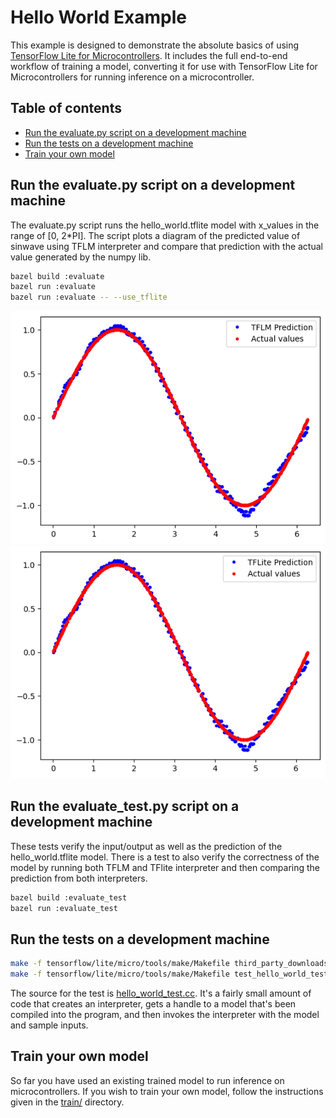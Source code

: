 <!-- mdformat off(b/169948621#comment2) -->

# Hello World Example

This example is designed to demonstrate the absolute basics of using [TensorFlow
Lite for Microcontrollers](https://www.tensorflow.org/lite/microcontrollers).
It includes the full end-to-end workflow of training a model, converting it for
use with TensorFlow Lite for Microcontrollers for running inference on a
microcontroller.

## Table of contents

-   [Run the evaluate.py script on a development machine](#run-the-evaluate-script-on-a-development-machine)
-   [Run the tests on a development machine](#run-the-tests-on-a-development-machine)
-   [Train your own model](#train-your-own-model)

## Run the evaluate.py script on a development machine
The evaluate.py script runs the hello_world.tflite model with x_values in the 
range of [0, 2*PI]. The script plots a diagram of the predicted value of sinwave
using TFLM interpreter and compare that prediction with the actual value
generated by the numpy lib.
```bash
bazel build :evaluate
bazel run :evaluate
bazel run :evaluate -- --use_tflite
```
![TFLM hello_world sinwave prediction VS actual values](images/hello_world_tflm.png)   ![TFLM hello_world sinwave prediction VS actual values](images/hello_world_tflite.png)

## Run the evaluate_test.py script on a development machine
These tests verify the input/output as well as the prediction of the
hello_world.tflite model. There is a test to also verify the correctness of
the model by running both TFLM and TFlite interpreter and then comparing the
prediction from both interpreters.
```bash
bazel build :evaluate_test
bazel run :evaluate_test
```

## Run the tests on a development machine

```bash
make -f tensorflow/lite/micro/tools/make/Makefile third_party_downloads
make -f tensorflow/lite/micro/tools/make/Makefile test_hello_world_test
```

The source for the test is [hello_world_test.cc](hello_world_test.cc).
It's a fairly small amount of code that creates an interpreter, gets a handle to
a model that's been compiled into the program, and then invokes the interpreter
with the model and sample inputs.

## Train your own model

So far you have used an existing trained model to run inference on
microcontrollers. If you wish to train your own model, follow the instructions
given in the [train/](train/) directory.

